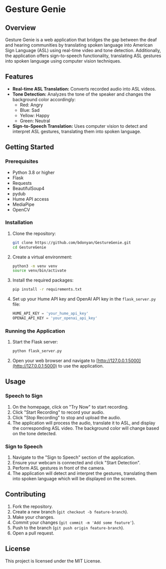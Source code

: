 # Gesture Genie

## Overview

Gesture Genie is a web application that bridges the gap between the deaf and hearing communities by translating spoken language into American Sign Language (ASL) using real-time video and tone detection. Additionally, the application offers sign-to-speech functionality, translating ASL gestures into spoken language using computer vision techniques.

## Features

- **Real-time ASL Translation:** Converts recorded audio into ASL videos.
- **Tone Detection:** Analyzes the tone of the speaker and changes the background color accordingly:
  - Red: Angry
  - Blue: Sad
  - Yellow: Happy
  - Green: Neutral
- **Sign-to-Speech Translation:** Uses computer vision to detect and interpret ASL gestures, translating them into spoken language.

## Getting Started

### Prerequisites

- Python 3.8 or higher
- Flask
- Requests
- BeautifulSoup4
- pydub
- Hume API access
- MediaPipe
- OpenCV

### Installation

1. Clone the repository:
    ```bash
    git clone https://github.com/bdonyan/GestureGenie.git
    cd GestureGenie
    ```

2. Create a virtual environment:
    ```bash
    python3 -m venv venv
    source venv/bin/activate
    ```

3. Install the required packages:
    ```bash
    pip install -r requirements.txt
    ```

4. Set up your Hume API key and OpenAI API key in the `flask_server.py` file:
    ```python
    HUME_API_KEY = 'your_hume_api_key'
    OPENAI_API_KEY = 'your_openai_api_key'
    ```

### Running the Application

1. Start the Flask server:
    ```bash
    python flask_server.py
    ```

2. Open your web browser and navigate to [http://127.0.0.1:5000](http://127.0.0.1:5000) to use the application.

## Usage

### Speech to Sign

1. On the homepage, click on "Try Now" to start recording.
2. Click "Start Recording" to record your audio.
3. Click "Stop Recording" to stop and upload the audio.
4. The application will process the audio, translate it to ASL, and display the corresponding ASL video. The background color will change based on the tone detected.

### Sign to Speech

1. Navigate to the "Sign to Speech" section of the application.
2. Ensure your webcam is connected and click "Start Detection".
3. Perform ASL gestures in front of the camera.
4. The application will detect and interpret the gestures, translating them into spoken language which will be displayed on the screen.

## Contributing

1. Fork the repository.
2. Create a new branch (`git checkout -b feature-branch`).
3. Make your changes.
4. Commit your changes (`git commit -m 'Add some feature'`).
5. Push to the branch (`git push origin feature-branch`).
6. Open a pull request.

## License

This project is licensed under the MIT License.
